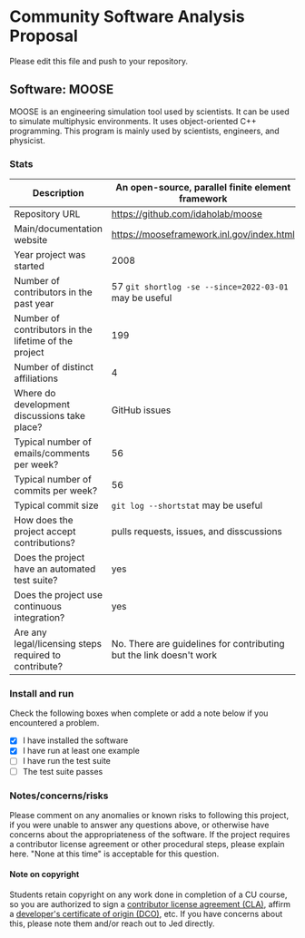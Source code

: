 # Community Software Analysis Proposal
Please edit this file and push to your repository.

## Software: MOOSE 

MOOSE is an engineering simulation tool used by scientists. It can be used to simulate multiphysic environments. It uses object-oriented C++ programming. This program is mainly used by scientists, engineers, and physicist. 

### Stats

| Description | An open-source, parallel finite element framework |
|---------|-----------|
| Repository URL | https://github.com/idaholab/moose   |
| Main/documentation website |https://mooseframework.inl.gov/index.html    |
| Year project was started | 2008 |
| Number of contributors in the past year | 57 `git shortlog -se --since=2022-03-01` may be useful |
| Number of contributors in the lifetime of the project | 199 |
| Number of distinct affiliations | 4 |
| Where do development discussions take place? | GitHub issues  |
| Typical number of emails/comments per week? | 56 |
| Typical number of commits per week? | 56 |
| Typical commit size | `git log --shortstat` may be useful |
| How does the project accept contributions? | pulls requests, issues, and disscussions   |
| Does the project have an automated test suite? | yes|
| Does the project use continuous integration? | yes |
| Are any legal/licensing steps required to contribute? | No. There are guidelines for contributing but the link doesn't work |

### Install and run

Check the following boxes when complete or add a note below if you
encountered a problem.

- [x] I have installed the software
- [x] I have run at least one example
- [ ] I have run the test suite
- [ ] The test suite passes

### Notes/concerns/risks

Please comment on any anomalies or known risks to following this
project, if you were unable to answer any questions above, or
otherwise have concerns about the appropriateness of the software.  If
the project requires a contributor license agreement or other
procedural steps, please explain here.  "None at this time" is
acceptable for this question.

#### Note on copyright
Students retain copyright on any work done in completion of a CU
course, so you are authorized to sign a [contributor license
agreement (CLA)](https://en.wikipedia.org/wiki/Contributor_License_Agreement),
affirm a [developer's certificate of
origin (DCO)](https://en.wikipedia.org/wiki/Developer_Certificate_of_Origin),
etc.  If you have concerns about this, please note them and/or reach
out to Jed directly.
